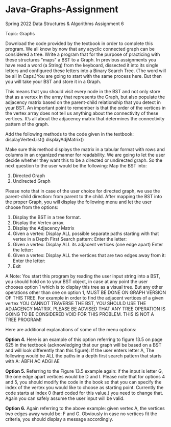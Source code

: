 # Java-Graphs-Assignment
Spring 2022 Data Structures &amp; Algorithms Assignment 6

Topic: Graphs

Download the code provided by the textbook in order to complete this program.
We all know by now that any acyclic connected graph can be considered a tree. Write a program
that for the purpose of practicing with these structures "maps" a BST to a Graph.
In previous assignments you have read a word (a String) from the keyboard, dissected it into
its single letters and configured these letters into a Binary Search Tree. (The word will be all in
Caps.)You are going to start with the same process here. But then you will take your BST and
store it in a Graph.

This means that you should visit every node in the BST and not only store that as a vertex in the
array that represents the Graph, but also populate the adjacency matrix based on the parent-child
relationship that you detect in your BST.
An important point to remember is that the order of the vertices in the vertex array does not tell
us anything about the connectivity of these vertices. It’s all about the adjacency matrix that
determines the connectivity pattern of the graph.

Add the following methods to the code given in the textbook:
displayVertexList()
displayAdjMatrix()

Make sure this method displays the matrix in a tabular format with rows and columns in an
organized manner for readability.
We are going to let the user decide whether they want this to be a directed or undirected graph.
So the next question to the user would be the following:
Map the BST into:
1. Directed Graph
2. Undirected Graph

Please note that in case of the user choice for directed graph, we use the parent-child direction:
from parent to the child.
After mapping the BST into the proper Graph, you will display the following menu and let the
user choose from the options:
1. Display the BST in a tree format.
2. Display the Vertex array.
3. Display the Adjacency Matrix
4. Given a vertex: Display ALL possible separate paths starting with that
 vertex in a Depth First Search pattern:
 Enter the letter:
5. Given a vertex: Display ALL its adjacent vertices (one edge apart)
 Enter the letter:
6. Given a vertex: Display ALL the vertices that are two edges away from
 it:
 Enter the letter:
7. Exit

A Note: You start this program by reading the user input string into a BST, you should hold on to
your BST object, in case at any point the user chooses option 1 which is to display this tree as a
visual tree.
But any other operations other than one on option 1, MUST BE DONE ON GRAPH VERSION
OF THIS TREE. For example in order to find the adjacent vertices of a given vertex YOU
CANNOT TRAVERSE THE BST, YOU SHOULD USE THE ADJACENCY MATRIX.
PLEASE BE ADVISED THAT ANY TREE OPERATION IS GOING TO BE CONSIDERED
VOID FOR THIS PROBLEM. THIS IS NOT A TREE PROGRAM!

Here are additional explanations of some of the menu options:

**Option 4.** Here is an example of this option referring to figure 13.5 on page 625 in the
textbook (acknowledging that our graph will be based on a BST and will look differently than
this figure): If the user enters letter A, The following would be ALL the paths in a depth first
search pattern that starts with A:
ABFH
AC
ADGI
AE

**Option 5.** Referring to the Figure 13.5 example again: if the input is letter G, the one edge
apart vertices would be D and I.
Please note that for options 4 and 5, you should modify the code in the book so that you can
specify the index of the vertex you would like to choose as starting point. Currently the code
starts at index 0 (hard coded for this value.) you need to change that. Again you can safely
assume the user input will be valid.

**Option 6.** Again referring to the above example: given vertex A, the vertices two edges away
would be: F and G. Obviously in case no vertices fit the criteria, you should display a message
accordingly.
